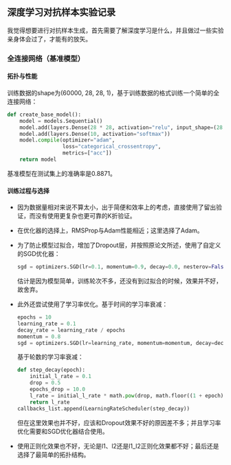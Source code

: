 ## 深度学习对抗样本实验记录

我觉得想要进行对抗样本生成，首先需要了解深度学习是什么，并且做过一些实验亲身体会过了，才能有的放矢。

### 全连接网络（基准模型）

#### 拓扑与性能

训练数据的shape为(60000, 28, 28, 1)，基于训练数据的格式训练一个简单的全连接网络：

```python
def create_base_model():
    model = models.Sequential()
    model.add(layers.Dense(28 * 28, activation="relu", input_shape=(28 * 28,)))
    model.add(layers.Dense(10, activation="softmax"))
    model.compile(optimizer="adam",
                  loss="categorical_crossentropy",
                  metrics=["acc"])
    return model
```

基准模型在测试集上的准确率是0.8871。

#### 训练过程与选择

- 因为数据量相对来说不算太小，出于简便和效率上的考虑，直接使用了留出验证，而没有使用更复杂也更可靠的K折验证。

- 在优化器的选择上，RMSProp与Adam性能相近；这里选择了Adam。

- 为了防止模型过拟合，增加了Dropout层，并按照原论文所述，使用了自定义的SGD优化器：

  ```python
  sgd = optimizers.SGD(lr=0.1, momentum=0.9, decay=0.0, nesterov=False)
  ```

  估计是因为模型简单，训练轮次不多，还没有到过拟合的时候，效果并不好，故舍弃。

- 此外还尝试使用了学习率优化。基于时间的学习率衰减：

  ```python
  epochs = 10
  learning_rate = 0.1
  decay_rate = learning_rate / epochs
  momentum = 0.8
  sgd = optimizers.SGD(lr=learning_rate, momentum=momentum, decay=decay_rate, nesterov=False)
  ```

  基于轮数的学习率衰减：

  ```python
  def step_decay(epoch):
      initial_l_rate = 0.1
      drop = 0.5
      epochs_drop = 10.0
      l_rate = initial_l_rate * math.pow(drop, math.floor((1 + epoch) / epochs_drop))
      return l_rate
  callbacks_list.append(LearningRateScheduler(step_decay))
  ```

  但在这里效果也并不好，应该和Dropout效果不好的原因差不多；并且学习率优化需要和SGD优化器结合使用。

- 使用正则化效果也不好，无论是l1、l2还是l1_l2正则化效果都不好；最后还是选择了最简单的拓扑结构。

